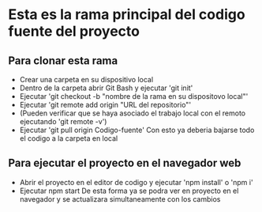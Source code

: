 # Esta es la rama principal del codigo fuente del proyecto
## Para clonar esta rama
* Crear una carpeta en su dispositivo local
* Dentro de la carpeta abrir Git Bash y ejecutar 'git init'
* Ejecutar 'git checkout -b "nombre de la rama en su dispositovo local"'
* Ejecutar 'git remote add origin "URL del repositorio"'
* (Pueden verificar que se haya asociado el trabajo local con el remoto ejecutando 'git remote -v')
* Ejecutar 'git pull origin Codigo-fuente'
Con esto ya deberia bajarse todo el codigo a la carpeta en local
## Para ejecutar el proyecto en el navegador web
* Abrir el proyecto en el editor de codigo y ejecutar 'npm install' o 'npm i'
* Ejecutar npm start
De esta forma ya se podra ver en proyecto en el navegador y se actualizara simultaneamente con los cambios
